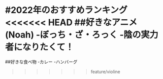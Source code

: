  #2022年のおすすめランキング
<<<<<<< HEAD
 ##好きなアニメ(Noah)
 -ぼっち・ざ・ろっく
 -陰の実力者になりたくて！
=======
 ##好きな食べ物
 -カレー
 -ハンバーグ
>>>>>>> feature/violine
